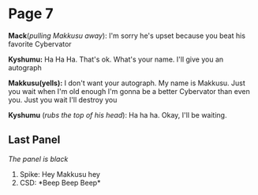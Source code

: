 # Page 7
**Mack**(*pulling Makkusu away*): I'm sorry he's upset because you beat his favorite Cybervator

**Kyshumu:** Ha Ha Ha. That's ok. What's your name. I'll give you an autograph

**Makkusu(yells):** I don't want your autograph. My name is Makkusu. Just you wait when I'm old enough I'm gonna be a better Cybervator than even you. Just you wait I'll destroy you

**Kyshumu** (*rubs the top of his head*): Ha ha ha. Okay, I'll be waiting.

## Last Panel
*The panel is black*
1. Spike: Hey Makkusu hey
1. CSD: \*Beep Beep Beep\*